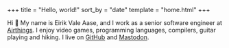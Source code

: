 +++
title = "Hello, world!"
sort_by = "date"
template = "home.html"
+++

Hi :wave: My name is Eirik Vale Aase, and I work as a senior software engineer at [Airthings](https://airthings.com). I enjoy video
games, programming languages, compilers, guitar playing and hiking. I live on [GitHub](https://github.com/eirikvaa) and <a rel="me" href="https://mastodon.social/@eirikvaa">Mastodon</a>.
